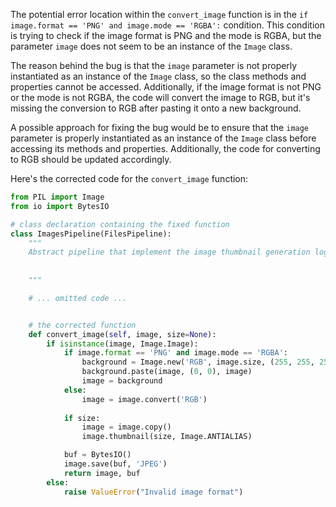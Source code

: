 The potential error location within the `convert_image` function is in the `if image.format == 'PNG' and image.mode == 'RGBA':` condition. This condition is trying to check if the image format is PNG and the mode is RGBA, but the parameter `image` does not seem to be an instance of the `Image` class.

The reason behind the bug is that the `image` parameter is not properly instantiated as an instance of the `Image` class, so the class methods and properties cannot be accessed. Additionally, if the image format is not PNG or the mode is not RGBA, the code will convert the image to RGB, but it's missing the conversion to RGB after pasting it onto a new background.

A possible approach for fixing the bug would be to ensure that the `image` parameter is properly instantiated as an instance of the `Image` class before accessing its methods and properties. Additionally, the code for converting to RGB should be updated accordingly.

Here's the corrected code for the `convert_image` function:

```python
from PIL import Image
from io import BytesIO

# class declaration containing the fixed function
class ImagesPipeline(FilesPipeline):
    """
    Abstract pipeline that implement the image thumbnail generation logic
    
        
    """

    # ... omitted code ...


    # the corrected function
    def convert_image(self, image, size=None):
        if isinstance(image, Image.Image):
            if image.format == 'PNG' and image.mode == 'RGBA':
                background = Image.new('RGB', image.size, (255, 255, 255))
                background.paste(image, (0, 0), image)
                image = background
            else:
                image = image.convert('RGB')
            
            if size:
                image = image.copy()
                image.thumbnail(size, Image.ANTIALIAS)

            buf = BytesIO()
            image.save(buf, 'JPEG')
            return image, buf
        else:
            raise ValueError("Invalid image format")
```